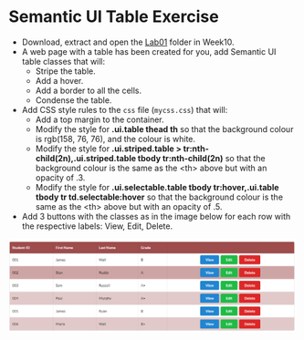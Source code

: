 # Semantic UI Table Exercise

- Download, extract and open the [Lab01](archives/Lab01.rar)  folder in Week10.</li>
- A web page with a table has been created for you, add Semantic UI table classes that will:
    - Stripe the table.
    - Add a hover.
    - Add a border to all the cells.
    - Condense the table.
- Add CSS style rules to the `css` file (`mycss.css`) that will:
    - Add a top margin to the container.</li>
    - Modify the style for **.ui.table thead th** so that the background colour is rgb(158, 76, 76), and the colour is white.
    - Modify the style for **.ui.striped.table > tr:nth-child(2n),.ui.striped.table tbody tr:nth-child(2n)** so that the background colour is the same as the &lt;th&gt; 
   above but with an  opacity of .3.
    - Modify the style for **.ui.selectable.table tbody tr:hover,.ui.table tbody tr td.selectable:hover** so that the background colour is the same as the &lt;th&gt; 
   above but with an opacity of .5.
- Add 3 buttons with the classes as in the image below for each row with the respective labels: View, Edit, Delete.

![](img/table.PNG)